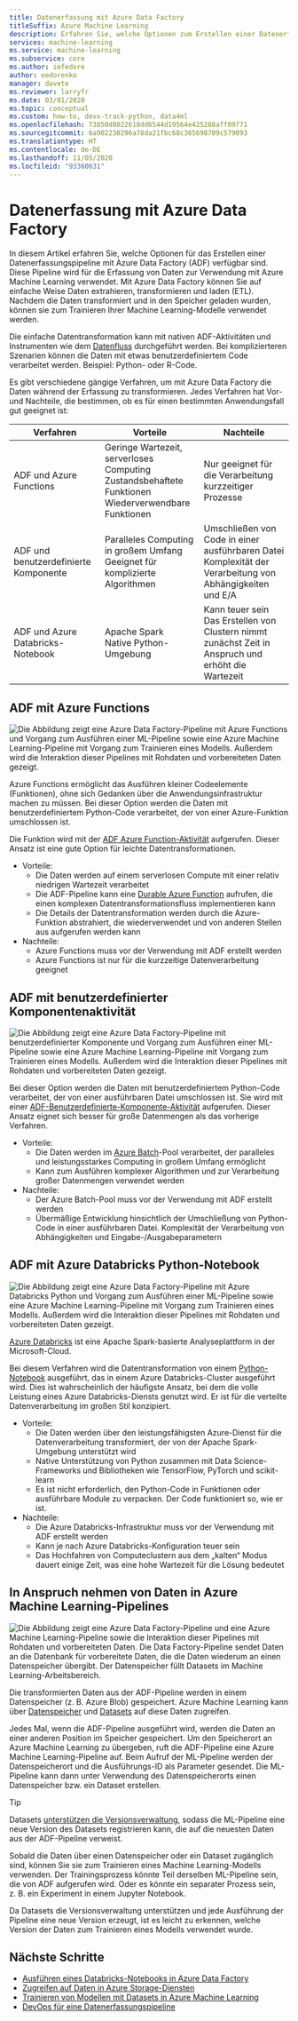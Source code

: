 ```yaml
---
title: Datenerfassung mit Azure Data Factory
titleSuffix: Azure Machine Learning
description: Erfahren Sie, welche Optionen zum Erstellen einer Datenerfassungspipeline mit Azure Data Factory zur Verfügung stehen und welche Vorteile sie jeweils bieten.
services: machine-learning
ms.service: machine-learning
ms.subservice: core
ms.author: iefedore
author: eedorenko
manager: davete
ms.reviewer: larryfr
ms.date: 03/01/2020
ms.topic: conceptual
ms.custom: how-to, devx-track-python, data4ml
ms.openlocfilehash: 73850d8022618dd6544d19564e425288aff09771
ms.sourcegitcommit: 6a902230296a78da21fbc68c365698709c579093
ms.translationtype: HT
ms.contentlocale: de-DE
ms.lasthandoff: 11/05/2020
ms.locfileid: "93360631"
---
```

# <a name="data-ingestion-with-azure-data-factory"></a>Datenerfassung mit Azure Data Factory

In diesem Artikel erfahren Sie, welche Optionen für das Erstellen einer Datenerfassungspipeline mit Azure Data Factory (ADF) verfügbar sind. Diese Pipeline wird für die Erfassung von Daten zur Verwendung mit Azure Machine Learning verwendet. Mit Azure Data Factory können Sie auf einfache Weise Daten extrahieren, transformieren und laden (ETL). Nachdem die Daten transformiert und in den Speicher geladen wurden, können sie zum Trainieren Ihrer Machine Learning-Modelle verwendet werden.

Die einfache Datentransformation kann mit nativen ADF-Aktivitäten und Instrumenten wie dem [Datenfluss](../data-factory/control-flow-execute-data-flow-activity.md) durchgeführt werden. Bei komplizierteren Szenarien können die Daten mit etwas benutzerdefiniertem Code verarbeitet werden. Beispiel: Python- oder R-Code.

Es gibt verschiedene gängige Verfahren, um mit Azure Data Factory die Daten während der Erfassung zu transformieren. Jedes Verfahren hat Vor- und Nachteile, die bestimmen, ob es für einen bestimmten Anwendungsfall gut geeignet ist:

| Verfahren | Vorteile | Nachteile |
| ----- | ----- | ----- |
| ADF und Azure Functions | Geringe Wartezeit, serverloses Computing</br>Zustandsbehaftete Funktionen</br>Wiederverwendbare Funktionen | Nur geeignet für die Verarbeitung kurzzeitiger Prozesse |
| ADF und benutzerdefinierte Komponente | Paralleles Computing in großem Umfang</br>Geeignet für komplizierte Algorithmen | Umschließen von Code in einer ausführbaren Datei</br>Komplexität der Verarbeitung von Abhängigkeiten und E/A |
| ADF und Azure Databricks-Notebook | Apache Spark</br>Native Python-Umgebung | Kann teuer sein</br>Das Erstellen von Clustern nimmt zunächst Zeit in Anspruch und erhöht die Wartezeit

## <a name="adf-with-azure-functions"></a>ADF mit Azure Functions

![Die Abbildung zeigt eine Azure Data Factory-Pipeline mit Azure Functions und Vorgang zum Ausführen einer ML-Pipeline sowie eine Azure Machine Learning-Pipeline mit Vorgang zum Trainieren eines Modells. Außerdem wird die Interaktion dieser Pipelines mit Rohdaten und vorbereiteten Daten gezeigt.](media/how-to-data-ingest-adf/adf-function.png)

Azure Functions ermöglicht das Ausführen kleiner Codeelemente (Funktionen), ohne sich Gedanken über die Anwendungsinfrastruktur machen zu müssen. Bei dieser Option werden die Daten mit benutzerdefiniertem Python-Code verarbeitet, der von einer Azure-Funktion umschlossen ist. 

Die Funktion wird mit der [ADF Azure Function-Aktivität](../data-factory/control-flow-azure-function-activity.md) aufgerufen. Dieser Ansatz ist eine gute Option für leichte Datentransformationen. 

* Vorteile:
    * Die Daten werden auf einem serverlosen Compute mit einer relativ niedrigen Wartezeit verarbeitet
    * Die ADF-Pipeline kann eine [Durable Azure Function](../azure-functions/durable/durable-functions-overview.md) aufrufen, die einen komplexen Datentransformationsfluss implementieren kann 
    * Die Details der Datentransformation werden durch die Azure-Funktion abstrahiert, die wiederverwendet und von anderen Stellen aus aufgerufen werden kann
* Nachteile:
    * Azure Functions muss vor der Verwendung mit ADF erstellt werden
    * Azure Functions ist nur für die kurzzeitige Datenverarbeitung geeignet

## <a name="adf-with-custom-component-activity"></a>ADF mit benutzerdefinierter Komponentenaktivität

![Die Abbildung zeigt eine Azure Data Factory-Pipeline mit benutzerdefinierter Komponente und Vorgang zum Ausführen einer ML-Pipeline sowie eine Azure Machine Learning-Pipeline mit Vorgang zum Trainieren eines Modells. Außerdem wird die Interaktion dieser Pipelines mit Rohdaten und vorbereiteten Daten gezeigt.](media/how-to-data-ingest-adf/adf-customcomponent.png)

Bei dieser Option werden die Daten mit benutzerdefiniertem Python-Code verarbeitet, der von einer ausführbaren Datei umschlossen ist. Sie wird mit einer [ADF-Benutzerdefinierte-Komponente-Aktivität](../data-factory/transform-data-using-dotnet-custom-activity.md) aufgerufen. Dieser Ansatz eignet sich besser für große Datenmengen als das vorherige Verfahren.

* Vorteile:
    * Die Daten werden im [Azure Batch](../batch/batch-technical-overview.md)-Pool verarbeitet, der paralleles und leistungsstarkes Computing in großem Umfang ermöglicht
    * Kann zum Ausführen komplexer Algorithmen und zur Verarbeitung großer Datenmengen verwendet werden
* Nachteile:
    * Der Azure Batch-Pool muss vor der Verwendung mit ADF erstellt werden
    * Übermäßige Entwicklung hinsichtlich der Umschließung von Python-Code in einer ausführbaren Datei. Komplexität der Verarbeitung von Abhängigkeiten und Eingabe-/Ausgabeparametern

## <a name="adf-with-azure-databricks-python-notebook"></a>ADF mit Azure Databricks Python-Notebook

![Die Abbildung zeigt eine Azure Data Factory-Pipeline mit Azure Databricks Python und Vorgang zum Ausführen einer ML-Pipeline sowie eine Azure Machine Learning-Pipeline mit Vorgang zum Trainieren eines Modells. Außerdem wird die Interaktion dieser Pipelines mit Rohdaten und vorbereiteten Daten gezeigt.](media/how-to-data-ingest-adf/adf-databricks.png)

[Azure Databricks](https://azure.microsoft.com/services/databricks/) ist eine Apache Spark-basierte Analyseplattform in der Microsoft-Cloud.

Bei diesem Verfahren wird die Datentransformation von einem [Python-Notebook](../data-factory/transform-data-using-databricks-notebook.md) ausgeführt, das in einem Azure Databricks-Cluster ausgeführt wird. Dies ist wahrscheinlich der häufigste Ansatz, bei dem die volle Leistung eines Azure Databricks-Diensts genutzt wird. Er ist für die verteilte Datenverarbeitung im großen Stil konzipiert.

* Vorteile:
    * Die Daten werden über den leistungsfähigsten Azure-Dienst für die Datenverarbeitung transformiert, der von der Apache Spark-Umgebung unterstützt wird
    * Native Unterstützung von Python zusammen mit Data Science-Frameworks und Bibliotheken wie TensorFlow, PyTorch und scikit-learn
    * Es ist nicht erforderlich, den Python-Code in Funktionen oder ausführbare Module zu verpacken. Der Code funktioniert so, wie er ist.
* Nachteile:
    * Die Azure Databricks-Infrastruktur muss vor der Verwendung mit ADF erstellt werden
    * Kann je nach Azure Databricks-Konfiguration teuer sein
    * Das Hochfahren von Computeclustern aus dem „kalten“ Modus dauert einige Zeit, was eine hohe Wartezeit für die Lösung bedeutet 
    

## <a name="consuming-data-in-azure-machine-learning-pipelines"></a>In Anspruch nehmen von Daten in Azure Machine Learning-Pipelines

![Die Abbildung zeigt eine Azure Data Factory-Pipeline und eine Azure Machine Learning-Pipeline sowie die Interaktion dieser Pipelines mit Rohdaten und vorbereiteten Daten. Die Data Factory-Pipeline sendet Daten an die Datenbank für vorbereitete Daten, die die Daten wiederum an einen Datenspeicher übergibt. Der Datenspeicher füllt Datasets im Machine Learning-Arbeitsbereich.](media/how-to-data-ingest-adf/aml-dataset.png)

Die transformierten Daten aus der ADF-Pipeline werden in einem Datenspeicher (z. B. Azure Blob) gespeichert. Azure Machine Learning kann über [Datenspeicher](./how-to-access-data.md#create-and-register-datastores) und [Datasets](./how-to-create-register-datasets.md) auf diese Daten zugreifen.

Jedes Mal, wenn die ADF-Pipeline ausgeführt wird, werden die Daten an einer anderen Position im Speicher gespeichert. Um den Speicherort an Azure Machine Learning zu übergeben, ruft die ADF-Pipeline eine Azure Machine Learning-Pipeline auf. Beim Aufruf der ML-Pipeline werden der Datenspeicherort und die Ausführungs-ID als Parameter gesendet. Die ML-Pipeline kann dann unter Verwendung des Datenspeicherorts einen Datenspeicher bzw. ein Dataset erstellen. 

> [!TIP]
> Datasets [unterstützen die Versionsverwaltung](./how-to-version-track-datasets.md), sodass die ML-Pipeline eine neue Version des Datasets registrieren kann, die auf die neuesten Daten aus der ADF-Pipeline verweist.

Sobald die Daten über einen Datenspeicher oder ein Dataset zugänglich sind, können Sie sie zum Trainieren eines Machine Learning-Modells verwenden. Der Trainingsprozess könnte Teil derselben ML-Pipeline sein, die von ADF aufgerufen wird. Oder es könnte ein separater Prozess sein, z. B. ein Experiment in einem Jupyter Notebook.

Da Datasets die Versionsverwaltung unterstützen und jede Ausführung der Pipeline eine neue Version erzeugt, ist es leicht zu erkennen, welche Version der Daten zum Trainieren eines Modells verwendet wurde.

## <a name="next-steps"></a>Nächste Schritte

* [Ausführen eines Databricks-Notebooks in Azure Data Factory](../data-factory/transform-data-using-databricks-notebook.md)
* [Zugreifen auf Daten in Azure Storage-Diensten](./how-to-access-data.md#create-and-register-datastores)
* [Trainieren von Modellen mit Datasets in Azure Machine Learning](./how-to-train-with-datasets.md)
* [DevOps für eine Datenerfassungspipeline](./how-to-cicd-data-ingestion.md)